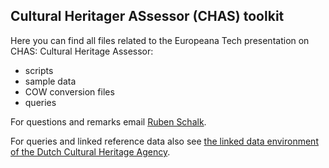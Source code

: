 ## Cultural Heritager ASsessor (CHAS) toolkit

Here you can find all files related to the Europeana Tech presentation on CHAS: Cultural Heritage Assessor:
- scripts
- sample data
- COW conversion files
- queries

For questions and remarks email [Ruben Schalk](mailto:r.schalk@cultureelerfgoed.nl).

For queries and linked reference data also see [the linked data environment of the Dutch Cultural Heritage Agency](https://linkeddata.cultureelerfgoed.nl/).
